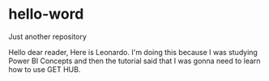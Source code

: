 # hello-word
Just another repository

Hello dear reader,
Here is Leonardo. I'm doing this because I was studying Power BI Concepts and then the tutorial said that I was gonna need to learn how to use GET HUB.
